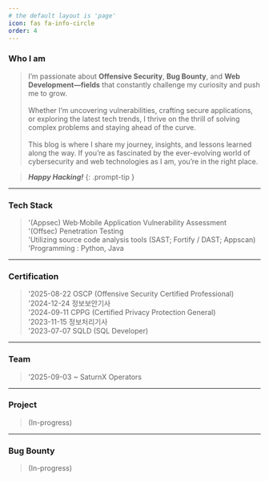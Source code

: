 ```yaml
---
# the default layout is 'page'
icon: fas fa-info-circle
order: 4
---
```


### Who I am
> I’m passionate about <b>Offensive Security</b>, <b>Bug Bounty</b>, and <b>Web Development—fields</b> that constantly challenge my curiosity and push me to grow.<br><br>Whether I’m uncovering vulnerabilities, crafting secure applications, or exploring the latest tech trends, I thrive on the thrill of solving complex problems and staying ahead of the curve.<br><br>This blog is where I share my journey, insights, and lessons learned along the way. If you’re as fascinated by the ever-evolving world of cybersecurity and web technologies as I am, you’re in the right place.

> <i><b>Happy Hacking!</b></i>
{: .prompt-tip }

<hr>

### Tech Stack
> '(Appsec) Web·Mobile Application Vulnerability Assessment  
> '(Offsec) Penetration Testing  
> 'Utilizing source code analysis tools (SAST; Fortify / DAST; Appscan)  
> 'Programming : Python, Java

<hr>

### Certification
> '2025-08-22 OSCP (Offensive Security Certified Professional)  
> '2024-12-24 정보보안기사  
> '2024-09-11 CPPG (Certified Privacy Protection General)  
> '2023-11-15 정보처리기사  
> '2023-07-07 SQLD (SQL Developer)  

<hr>

### Team

> '2025-09-03 ~ SaturnX Operators

<hr>

### Project
> (In-progress)

<hr>

### Bug Bounty
> (In-progress)